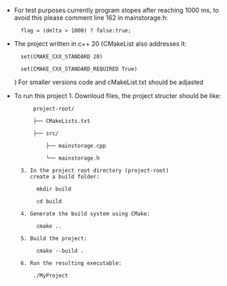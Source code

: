 * For test purposes currently program stopes after reaching 1000 ms, to avoid this please comment line 162 in mainstorage.h:

        flag = (delta > 1000) ? false:true;

* The project written in c++ 20 (CMakeList also addresses it: 


        set(CMAKE_CXX_STANDARD 20)

        set(CMAKE_CXX_STANDARD_REQUIRED True)

   )
        For smaller versions code and cMakeList.txt should be adjasted


* To run this project
        1. Downloud files, the project structer should be like:
   
            project-root/
   
            ├── CMakeLists.txt
   
            ├── src/
   
                ├── mainstorage.cpp
   
                └── mainstorage.h

        3. In the project root directory (project-root)
           create a build folder:
   
             mkdir build
   
             cd build
   
        4. Generate the build system using CMake:
   
             cmake ..
  
        5. Build the project:
   
             cmake --build .
  
        6. Run the resulting executable:
 
            ./MyProject
